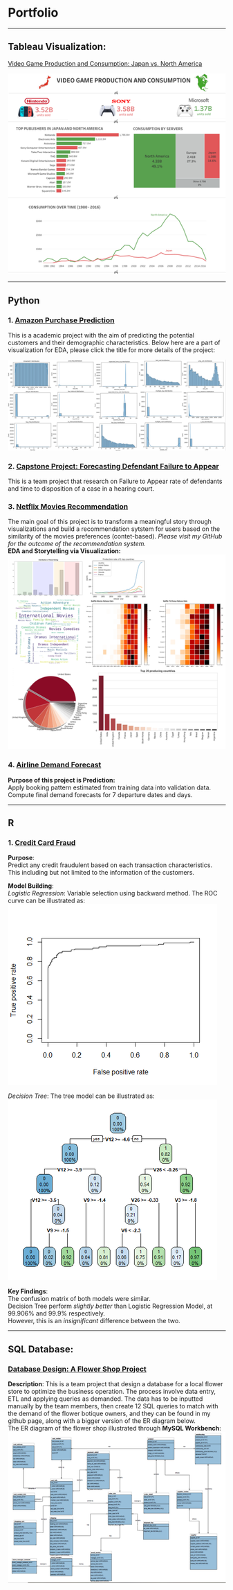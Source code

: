 # Portfolio

---
## Tableau Visualization: 

[Video Game Production and Consumption: Japan vs. North America](https://public.tableau.com/profile/minh.nguyen1290#!/vizhome/Video_Game_Sales_16081465148140/Dashboard1)

<img src="VideoGame_crop.png?raw=true"/>

---
## Python


### 1. [Amazon Purchase Prediction](https://github.com/huuminhn/Amazon_Purchase_Prediction)  
This is a academic project with the aim of predicting the potential customers and their demographic characteristics.
Below here are a part of visualization for EDA, please click the title for more details of the project:  

<img src="amazon_appendix.png?raw=true"/>  

### 2. [Capstone Project: Forecasting Defendant Failure to Appear](https://github.com/huuminhn/Capstone_Project)  
This is a team project that research on Failure to Appear rate of defendants and time to disposition of a case in a hearing court.  

### 3. [Netflix Movies Recommendation](https://github.com/huuminhn/Netflix_Visualization_Recommendation)  
The main goal of this project is to transform a meaningful story through visualizations and build a recommendation sytstem for users based on
the similarity of the movies preferences (contet-based). *Please visit my GitHub for the outcome of the recommendation system.*    
**EDA and Storytelling via Visualization:**  
<img src="Netflix_Charts.jpg?raw=true"/>  


### 4. [Airline Demand Forecast](https://github.com/huuminhn/Airline_Demand_Forecast)  
**Purpose of this project is Prediction:**  
Apply booking pattern estimated from training data into validation data.      
Compute final demand forecasts for 7 departure dates and days.  

---
## R


### 1. [Credit Card Fraud](https://github.com/huuminhn/Credit_Fraud_R)
**Purpose**:  
Predict any credit fraudulent based on each transaction characteristics.
This including but not limited to the information of the customers.

**Model Building**:   
*Logistic Regression*: Variable selection using backward method. The ROC curve can be illustrated as:    
<img src="Rplot_ROC.png?raw=true"/>

*Decision Tree*: The tree model can be illustrated as:  
<img src="Rplot_Tree.png?raw=true"/>

**Key Findings**:  
The confusion matrix of both models were similar.  
Decision Tree perform *slightly better* than Logistic Regression Model, at 99.906% and 99.9% respectively.  
However, this is an *insignificant* difference between the two.

---

## SQL Database:

### [Database Design: A Flower Shop Project](https://github.com/huuminhn/SQL_Data_Base_Design_Flower_Shop)
**Description**: This is a team project that design a database for a local flower store to optimize the business operation. The process involve data entry, ETL and applying queries as demanded. The data has to be inputted manually by the team members, then create 12 SQL queries to match with the demand of the flower botique owners, and they can be found in my github page, along with a bigger version of the ER diagram below.  
The ER diagram of the flower shop illustrated through **MySQL Workbench**:  
<img src="Flower_ER.png?raw=true"/>
<p style="font-size:11px">
<!-- Remove above link if you don't want to attibute -->

